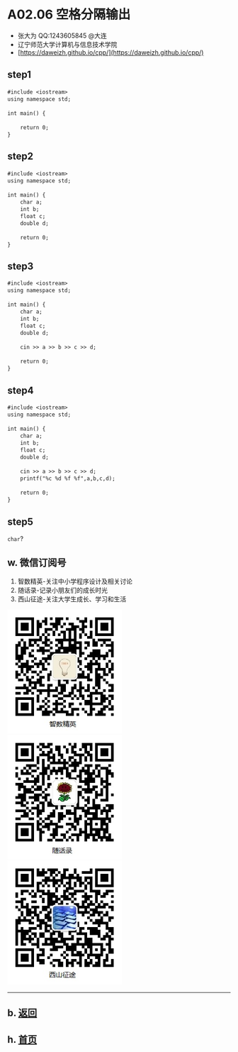 # A02.06 空格分隔输出

- 张大为 QQ:1243605845 @大连
- 辽宁师范大学计算机与信息技术学院
- [https://daweizh.github.io/cpp/](https://daweizh.github.io/cpp/) 

## step1

~~~
#include <iostream>
using namespace std;

int main() {

    return 0;
}
~~~

## step2

~~~
#include <iostream>
using namespace std;

int main() {
    char a;
    int b;
    float c;
    double d;
    
    return 0;
}
~~~


## step3

~~~
#include <iostream>
using namespace std;

int main() {
    char a;
    int b;
    float c;
    double d;
    
    cin >> a >> b >> c >> d;

    return 0;
}
~~~

## step4

~~~
#include <iostream>
using namespace std;

int main() {
    char a;
    int b;
    float c;
    double d;
    
    cin >> a >> b >> c >> d;
    printf("%c %d %f %f",a,b,c,d);

    return 0;
}
~~~

## step5

`char`?


## w. 微信订阅号

1. 智数精英-关注中小学程序设计及相关讨论
2. 随话录-记录小朋友们的成长时光
2. 西山征途-关注大学生成长、学习和生活

![欢迎关注“智数精英”订阅号](../../assets/me/img/idea8.jpg)
![欢迎关注“随话录”订阅号](../../assets/me/img/shl8.jpg)
![欢迎关注“西山征途”订阅号](../../assets/me/img/xszt8.jpg)

----------

## b. [返回](../)
    
## h. [首页](../../)

 